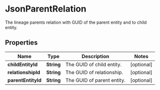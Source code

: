 

# JsonParentRelation

The lineage parents relation with GUID of the parent entity and to child entity.
## Properties

Name | Type | Description | Notes
------------ | ------------- | ------------- | -------------
**childEntityId** | **String** | The GUID of child entity. |  [optional]
**relationshipId** | **String** | The GUID of relationship. |  [optional]
**parentEntityId** | **String** | The GUID of parent entity. |  [optional]



